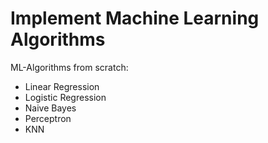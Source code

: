 # Implement Machine Learning Algorithms

ML-Algorithms from scratch:
* Linear Regression
* Logistic Regression
* Naive Bayes
* Perceptron
* KNN